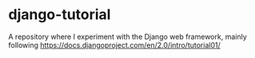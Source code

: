 # django-tutorial
A repository where I experiment with the Django web framework, mainly following https://docs.djangoproject.com/en/2.0/intro/tutorial01/
